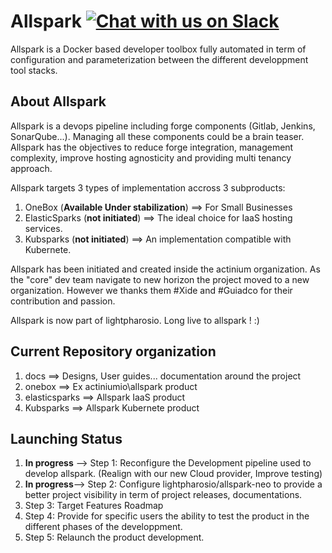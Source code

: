 

# Allspark [![Chat with us on Slack](https://img.shields.io/badge/chat%20with%20us%20on-Slack-blue.svg)](https://lightpharosio.slack.com)

Allspark is a Docker based developer toolbox fully automated in term of configuration and parameterization between the different developpment tool stacks.

## About Allspark

Allspark is a devops pipeline including forge components (Gitlab, Jenkins, SonarQube...). Managing all these components could be a brain teaser. Allspark has the objectives to reduce forge integration, management complexity, improve hosting agnosticity and providing multi tenancy approach.  

Allspark targets 3 types of implementation accross 3 subproducts:
1. OneBox (**Available Under stabilization**) ==> For Small Businesses
2. ElasticSparks (**not initiated**) ==> The ideal choice for IaaS hosting services.
3. Kubsparks (**not initiated**) ==> An implementation compatible with Kubernete.

Allspark has been initiated and created inside the actinium organization. As the "core" dev team navigate to new horizon the project moved to a new organization. However we thanks them #Xide and #Guiadco for their contribution and passion. 

Allspark is now part of lightpharosio. Long live to allspark ! :)


## Current Repository organization

1. docs ==> Designs, User guides... documentation around the project
2. onebox ==> Ex actiniumio\allspark product 
3. elasticsparks ==> Allspark IaaS product 
4. Kubsparks ==> Allspark Kubernete product 

## Launching Status

1. **In progress** --> Step 1: Reconfigure the Development pipeline used to develop allspark. (Realign with our new Cloud provider, Improve testing)
2. **In progress**--> Step 2: Configure lightpharosio/allspark-neo to provide a better project visibility in term of project releases, documentations.
3. Step 3: Target Features Roadmap
4. Step 4: Provide for specific users the ability to test the product in the different phases of the developpment.
5. Step 5: Relaunch the product development.
